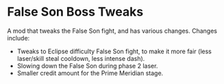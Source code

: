 # False Son Boss Tweaks

A mod that tweaks the False Son fight, and has various changes. Changes include:

- Tweaks to Eclipse difficulty False Son fight, to make it more fair (less laser/skill steal cooldown, less intense dash).
- Slowing down the False Son during phase 2 laser. 
- Smaller credit amount for the Prime Meridian stage.